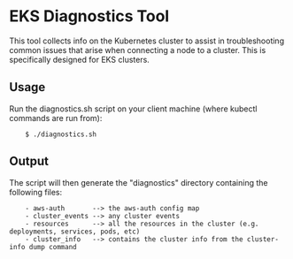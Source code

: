 # EKS Diagnostics Tool

This tool collects info on the Kubernetes cluster to assist in troubleshooting common issues that arise when connecting a node to a cluster. This is specifically designed for EKS clusters.

## Usage
Run the diagnostics.sh script on your client machine (where kubectl commands are run from):
   
        $ ./diagnostics.sh
        
## Output
The script will then generate the "diagnostics" directory containing the following files:

        - aws-auth       --> the aws-auth config map
        - cluster_events --> any cluster events
        - resources      --> all the resources in the cluster (e.g. deployments, services, pods, etc)
        - cluster_info   --> contains the cluster info from the cluster-info dump command
        
